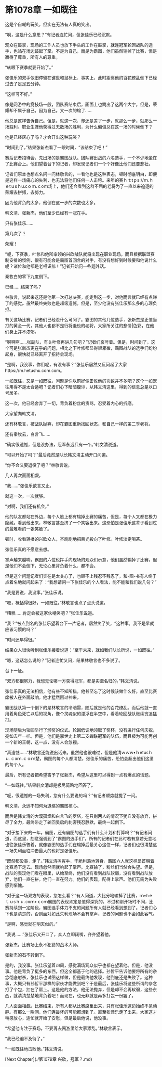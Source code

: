 # 第1078章 一如既往

这是个自嘲的玩笑，但实在无法有人真的笑出。

“啊，这是什么意思？”有记者连忙问，但张佳乐已经沉默。

观众在鼓掌，现场的工作人员也放下手头的工作在鼓掌，就连冠军轮回战队的选手，也站在场边鼓起了掌。不是为自己，而是为霸图，他们虽然输掉了比赛，但是赢得了尊重，所有人的尊重。

“转眼下赛季就要开始了。”

张佳乐的双手依旧停留在键盘和鼠标上，事实上，此时距离他的百花缭乱倒下已经过去了足足五分钟。

“这样可不好。”

像是网游中的竞技场一般，团队赛结束后，画面上也跳出了这两个大字。但是，荣耀却不属于自己，因为自己，又一次的输了……

他总是这样告诉自己。但是，就这一次，却还是差了一步，就那么一步，就那么一场胜利。职业生涯他获得过无数场的胜利，为什么偏偏总在这一场的时候倒下？

他是已经灰心了吗？才会开出这种玩笑？

“时间到了。”结果张新杰看了一眼时间，“该结束了吧！”

赛后记者招待会，先出场的是霸图战队。团队赛出战的六名选手，一个不少地坐在了比赛台上。他们望着台下的记者，却发现记者们一个个好像比他们还要悲壮。

记者们原本也想点名问一问林敬言的，一看他也是这种表态，顿时彻底明白，即便是这样一场痛心的失利，也无法将他们任何一人击垮。来年的赛ｈｔtｐs://ｍ.ｈｅtｕsｈu.cｏｍ.ｃoｍ场上，他们还会看到这群不屈的老将为了一直以来追逐的荣耀去拼搏，去努力。

因为他背负的太多，他倒在这一步的次数也太多。

韩文清、张新杰，他们至少已经有一冠在手。

只有张佳乐……

第几次了？

荣耀！

“呃，下赛季，叶修和他所率领的兴欣战队就将出现在职业现场，而且根据联盟赛制安排的惯例，很有可能会是霸图首回合的对手，有没有想好到时候要和他说什么呢？诸位和他都是老相识嘛！”记者开始问一些题外话。

秦牧白的零下九度倒下。

已经……结束了吗？

林敬言，说起来这还是他第一次打总决赛，能走到这一步，对他而言就已经有点赚了的感觉。虽然最终失败也是超级遗憾，但是，至少他没有张佳乐那么多的心理负担。

有关这场比赛，记者们已经没什么可问了。霸图的其他几位选手，张新杰是正值当打的黄金一代，其他人也都不是行将退役的老将，大家所关注的悲情|色彩，在他们身上并不浓郁。

“啊啊啊……张副队，有关叶修再讲几句吧？”记者们哀号着。但是，时间到了，这个可是张新杰更在乎的问题，相比之下叶修都显得很卑微，霸图战队的选手们纷纷起身，很快就已经离开了招待会现场。

“是啊，我没事，你们呢，有没有事？”张佳乐居然又反问起了大家https://m.hetushu.com.com。

一如既往，又是一如既往，问题是你以前好像击败他的次数并不多吧？这个一如既往用得不是太合适吧？记者们心下暗暗腹诽，从韩文清这里，得到的信息总是以口号居多。

这一次，他已经舍弃了一切，背负着粉丝的责骂，忍受着内心的折磨。

大家望向韩文清。

还有林敬言，被战队抛弃，却在霸图重新找回状态，和自己一样的第二季老将。

还有秦牧云，白言飞……

“确实很遗憾，但是没办法，冠军永远只有一个。”韩文清说道。

“可以开始了吗？”最后竟然是队长韩文清主动开口问道。

“你不会又要退役了吧？”林敬言说。

几人再次面面相觑。

“我……”张佳乐欲言又止。

就这一次，一次就够。

“对啊，我们还有机会。”

他的队友都站在外边，每个人脸上都有输掉比赛的痛苦，但是，每个人又都在极力隐藏。看到他出来，林敬言甚至挤了一个笑容出来。这恐怕是张佳乐这辈子看到过的最难看的一张笑脸了。

顿时，收看转播的兴欣众人，齐刷刷地把目光投向了叶修。叶修淡定喝茶。

张佳乐真的不愿意去想。

掌声越来越响，霸图的六位也挥手向现场的观众们示意，他们虽然输掉了比赛，但是他们不会倒下，无论心里背负着什么，都不会。

但是这个问题记者们实在是太关心了，也顾不上残忍不残忍了，和-图-书有人终于点着名地就问起来了：“我想请问一下张佳乐的个人看法，能不能和我们说几句？”

“我是要说，我没事。”张佳乐说。

“嗯，概括得很好，一如既往。”林敬言也点了点头说道。

“糟糕……肯定会被这家伙嘲笑吧？”张佳乐说道。

“我？”被点到名的张佳乐望着台下一片记者，居然笑了笑，“这种事，我不是早就应该习惯的吗？”

“时间还早得很。”

结果众人很快听到张佳乐接着说道：“至于未来，就如我们队长所说，一如既往。”

“嗯，这话怎么说的？”记者连忙又问，结果林敬言也不多说了。

台下一怔。

“双方都很努力，我想无论哪一方获得冠军，都是实至名归的。”韩文清说。

张佳乐真的无法相信，他有些不知所措，他甚至忘了这时候该做什么好。直至比赛席被人在外面敲响，他才猛然回过神来。

霸图战队第一个倒下的是林敬言的冷暗雷，随后就是他的百花缭乱。而后他就一直用着角色死亡以后的视角，像个灵魂似的漂浮在半空中，看着轮回战队继续穷追猛打。

现场随后为轮回举行了颁奖的仪式。轮回低调地领取了奖杯，没有进行任何庆祝，宛如去年一样。但是，他们是嘉世史上第二支蝉联冠军的队伍，而且极为可能再创一个新的王朝，这一点，没有人会忽视。

“真遗憾……”林敬言还能说出话来。虽然他也很难过，但是他清ｗｗw•ｈetusｈｕ.ｃoｍ.ｃｏｍ楚，霸图的每个人都清楚，张佳乐的痛苦，恐怕会超出他们这里的每个人。

最后，所有记者把希望寄予了张新杰，希望从这里可以得到一点有爆点的话题。

“一如既往。”结果韩文清却是极尽简略地回答了。

“呃，很遗憾的一场失利，您有什么要说的吗？”有记者顺势就提了一问。

韩文清，永远不知何为退缩的霸图核心。

而后是韩文清的大漠孤烟和白言飞的罗塔，在只剩两人的情况下犹自没有放弃，拼尽了全力，最终带走了轮回吴启的刺客残忍静默，最终一起倒下。

“对于接下来的一年，霸图，还有霸图的选手们有什么计划和打算吗？”有记者问道，而这里，刻意强调到了“霸图的选手们”，所有的记者们在此时若有意若无意地也往张佳乐瞥着，就像霸图的选手们在输掉后最关心这位一样，记者们也很清楚这一场失利面临冲击最大的也将是张佳乐。

“既然都没事，走了。”韩文清挥挥手，干脆利落地转身，霸图六人就这样昂首朝着比赛场下走去。现场忽然间就响起了掌声。比赛输了，粉丝们当然会失望。但是，战队的表现他们看在眼里，从始至终，他们没有看到战队软弱，没有看到战队放弃，他们一直在拼，他们一直在努力。他们的表现，配得上掌声。他们无需为失败感到惭愧。

“对于这一场双方的表现，您怎么看？”有人问道，大比分地输掉了比赛，ｍ•hｅｔｕsｈｕ.coｍ•ｃoｍ霸图的表现肯定是值得深究的。不过和刚开场时不同，比赛持续到一定阶段，霸图选手体力不支的问题所有人就已经看到想到了。记者们心下也是清楚的，否则面对如此失利现场不会有掌声，记者的问题也不会如此客气。

“是啊，感觉就在明天似的。”

“我说……”张佳乐又开口了，众人立即闭嘴，齐齐望着他。

张新杰，比赛场上永不犯错的战术大师。

张新杰的石不转倒下。

是的，我没事。张佳乐望着四周，感觉满场观众似乎也都在望着他。但是，他没事。他是背负了挺多的东西，但这全都基于他的选择。孙哲平告诉他要将所有的杂念彻底射杀，张佳乐也试图这样做，但是最终他发现，他到底还是失败了。这种事，大概只有孙哲平那样的家伙才能做到吧？于是最后，张佳乐将这些所谓的杂念打了个包，扛在了肩上。这是他的方法，他无法抛弃，但是却不会再软弱，这些东西，就清清楚楚地背负着吧！而现在，也无非就是再多打包一份罢了。

几人面面相觑。比赛结束，所有人都从比赛席里出来，只有张佳乐这边始终不见动静。有那么一瞬间，他们连最坏的可能都想到了。直至张佳乐走了出来，大家这才稍感放心，连忙就开始了安慰，但是最后他说，他没事。

“希望他专注于赛场，不要再去网游里给大家添乱。”林敬言表示。

“我已经迫不及待了。”

“一如既往地击败他。”韩文清说。



[Next Chapter](./第1079章 兴欣，冠军？.md)